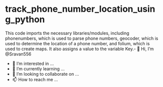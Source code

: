 # track_phone_number_location_using_python
This code imports the necessary libraries/modules, including phonenumbers, which is used to parse phone numbers, geocoder, which is used to determine the location of a phone number, and folium, which is used to create maps. It also assigns a value to the variable Key.- 👋 Hi, I’m @Sravan556
- 👀 I’m interested in ...
- 🌱 I’m currently learning ...
- 💞️ I’m looking to collaborate on ...
- 📫 How to reach me ...

<!---
Sravan556/Sravan556 is a ✨ special ✨ repository because its `README.md` (this file) appears on your GitHub profile.
You can click the Preview link to take a look at your changes.
--->
